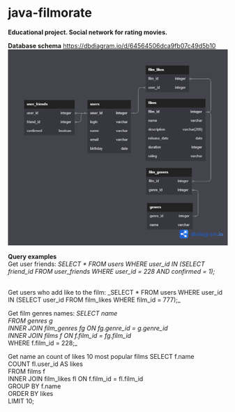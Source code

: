 # java-filmorate
**Educational project. Social network for rating movies.**

**Database schema** https://dbdiagram.io/d/64564506dca9fb07c49d5b10
![Database Image](DBschema.png)

**Query examples**<br />
Get user friends:
_SELECT *
FROM users
WHERE user_id IN (SELECT friend_id
FROM user_friends
WHERE user_id = 228
AND confirmed = 1);_

<br />
Get users who add like to the film:
_SELECT *
FROM users
WHERE user_id IN (SELECT user_id
FROM film_likes
WHERE film_id = 777);_
<br />

Get film genres names:
_SELECT name
<br />
FROM genres g
<br />
INNER JOIN film_genres fg ON fg.genre_id = g.genre_id
<br />
INNER JOIN films f ON f.film_id = fg.film_id_
<br />
WHERE f.film_id = 228;_
<br />

Get name an count of likes 10 most popular films
SELECT f.name
<br />
COUNT fl.user_id AS likes
<br />
FROM films f
<br />
INNER JOIN film_likes fl ON f.film_id = fl.film_id
<br />
GROUP BY f.name
<br />
ORDER BY likes
<br />
LIMIT 10;
